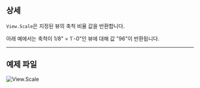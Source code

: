 ## 상세
`View.Scale`은 지정된 뷰의 축척 비율 값을 반환합니다.

아래 예에서는 축척이 1/8" = 1`-0"인 뷰에 대해 값 "96"이 반환됩니다.
___
## 예제 파일

![View.Scale](./Revit.Elements.Views.View.Scale_img.jpg)
